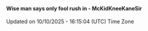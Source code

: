 #### Wise man says only fool rush in - McKidKneeKaneSir
Updated on 10/10/2025 - 16:15:04 (UTC) Time Zone
